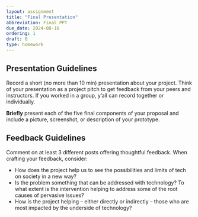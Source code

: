 ```yaml
---
layout: assignment
title: "Final Presentation"
abbreviation: Final PPT
due_date: 2024-08-16
ordering: 1
draft: 0
type: homework
---
```


## Presentation Guidelines
Record a short (no more than 10 min) presentation about your project. Think of your presentation as a project pitch to get feedback from your peers and instructors. If you worked in a group, y’all can record together or individually. 

**Briefly** present each of the five final components of your proposal and include a picture, screenshot, or description of your prototype.

## Feedback Guidelines
Comment on at least 3 different posts offering thoughtful feedback. When crafting your feedback, consider: 
- How does the project help us to see the possibilities and limits of tech on society in a new way?
- Is the problem something that can be addressed with technology? To what extent is the intervention helping to address some of the root causes of pervasive issues? 
- How is the project helping – either directly or indirectly – those who are most impacted by the underside of technology?
